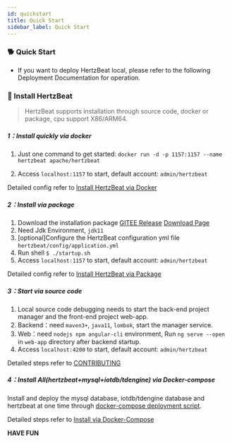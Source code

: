 ```yaml
---
id: quickstart  
title: Quick Start    
sidebar_label: Quick Start    
---
```


### 🐕 Quick Start

- If you want to deploy HertzBeat local, please refer to the following Deployment Documentation for operation.

### 🍞 Install HertzBeat

> HertzBeat supports installation through source code, docker or package, cpu support X86/ARM64.

##### 1：Install quickly via docker

1. Just one command to get started: `docker run -d -p 1157:1157 --name hertzbeat apache/hertzbeat`

2. Access `localhost:1157` to start, default account: `admin/hertzbeat`

Detailed config refer to [Install HertzBeat via Docker](https://hertzbeat.com/docs/start/docker-deploy)

##### 2：Install via package

1. Download the installation package [GITEE Release](https://gitee.com/hertzbeat/hertzbeat/releases) [Download Page](https://hertzbeat.apache.org/docs/download)
2. Need Jdk Environment, `jdk11`
3. [optional]Configure the HertzBeat configuration yml file `hertzbeat/config/application.yml`
4. Run shell `$ ./startup.sh `
5. Access `localhost:1157` to start, default account: `admin/hertzbeat`

Detailed config refer to [Install HertzBeat via Package](https://hertzbeat.com/docs/start/package-deploy)

##### 3：Start via source code

1. Local source code debugging needs to start the back-end project manager and the front-end project web-app.
2. Backend：need `maven3+`, `java11`, `lombok`, start the manager service.
3. Web：need `nodejs npm angular-cli` environment, Run `ng serve --open` in `web-app` directory after backend startup.
4. Access `localhost:4200` to start, default account: `admin/hertzbeat`

Detailed steps refer to [CONTRIBUTING](../others/contributing)   

##### 4：Install All(hertzbeat+mysql+iotdb/tdengine) via Docker-compose   

Install and deploy the mysql database, iotdb/tdengine database and hertzbeat at one time through [docker-compose deployment script](https://github.com/apache/hertzbeat/tree/master/script/docker-compose).

Detailed steps refer to [Install via Docker-Compose](https://github.com/apache/hertzbeat/tree/master/script/docker-compose)

**HAVE FUN**  
